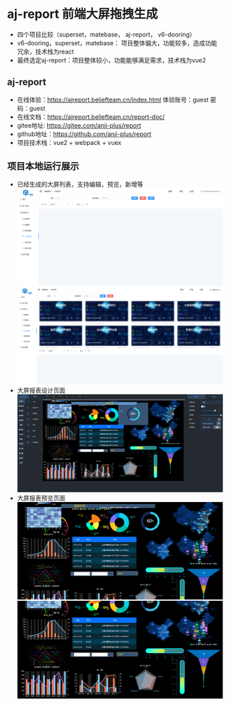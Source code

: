 # aj-report 前端大屏拖拽生成

- 四个项目比较（superset，matebase， aj-report， v6-dooring）
- v6-dooring，superset，matebase： 项目整体偏大，功能较多，造成功能冗余，技术栈为react
- 最终选定aj-report：项目整体较小，功能能够满足需求，技术栈为vue2
## aj-report
- 在线体验：https://ajreport.beliefteam.cn/index.html 体验账号：guest 密码：guest
- 在线文档：https://ajreport.beliefteam.cn/report-doc/
- gitee地址: https://gitee.com/anji-plus/report   
- github地址：https://github.com/anji-plus/report
- 项目技术栈：vue2 + webpack + vuex
## 项目本地运行展示
- 已经生成的大屏列表，支持编辑，预览，新增等
![Alt text](./homepage.png)
![Alt text](./list.png)
- 大屏报表设计页面
![Alt text](./editpage.png)
- 大屏报表预览页面
![Alt text](./previewPage.png)
![Alt text](./previewPage1.png)